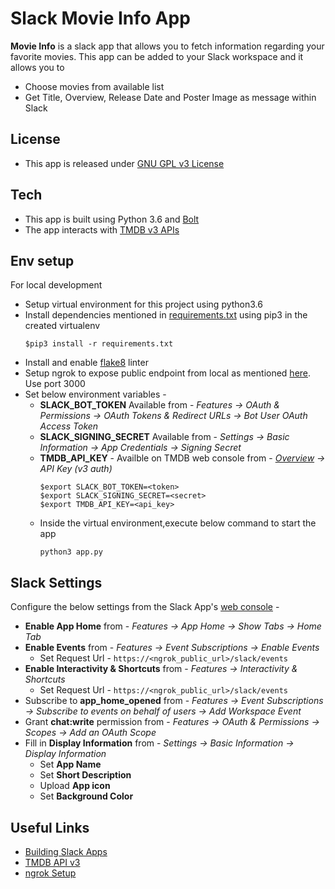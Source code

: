 # Slack Movie Info App

**Movie Info** is a slack app that allows you to fetch information regarding your favorite movies. This app can be added to your Slack workspace and it allows you to 
  - Choose movies from available list
  - Get Title, Overview, Release Date and Poster Image as message within Slack

## License
  - This app is released under [GNU GPL v3 License](./LICENSE)

## Tech
  - This app is built using Python 3.6 and [Bolt](https://slack.dev/bolt-python/concepts)
  - The app interacts with [TMDB v3 APIs](https://www.themoviedb.org/documentation/api)

## Env setup
  For local development
  - Setup virtual environment for this project using python3.6
  - Install dependencies mentioned in [requirements.txt](./requirements.txt) using pip3 in the created virtualenv
    ```
    $pip3 install -r requirements.txt
    ```
  - Install and enable [flake8](https://pypi.org/project/flake8/) linter
  - Setup ngrok to expose public endpoint from local as mentioned [here]((https://api.slack.com/start/building/bolt-python#ngrok)). Use port 3000
  - Set below environment variables -
    - **SLACK_BOT_TOKEN** Available from - _Features &rarr; OAuth & Permissions &rarr; OAuth Tokens & Redirect URLs &rarr; Bot User OAuth Access Token_ 
    - **SLACK_SIGNING_SECRET** Available from - _Settings &rarr; Basic Information &rarr; App Credentials &rarr; Signing Secret_
    - **TMDB_API_KEY** - Availble on TMDB web console from - _[Overview](https://www.themoviedb.org/settings/api) &rarr; API Key (v3 auth)_
        ```
        $export SLACK_BOT_TOKEN=<token>
        $export SLACK_SIGNING_SECRET=<secret>
        $export TMDB_API_KEY=<api_key>
        ```
    - Inside the virtual environment,execute below command to start the app 
        ```
        python3 app.py
        ```

## Slack Settings
 Configure the below settings from the Slack App's [web console](https://api.slack.com/apps) -
  - **Enable App Home** from - _Features &rarr; App Home &rarr; Show Tabs &rarr; Home Tab_
  - **Enable Events** from - _Features &rarr; Event Subscriptions &rarr; Enable Events_
    - Set Request Url - `https://<ngrok_public_url>/slack/events`  
  - **Enable Interactivity & Shortcuts** from - _Features &rarr; Interactivity & Shortcuts_
    - Set Request Url - `https://<ngrok_public_url>/slack/events`
  - Subscribe to **app_home_opened** from - _Features &rarr; Event Subscriptions &rarr; Subscribe to events on behalf of users &rarr; Add Workspace Event_
  - Grant **chat:write** permission from - _Features &rarr; OAuth & Permissions
 &rarr; Scopes &rarr; Add an OAuth Scope_
  - Fill in **Display Information** from - _Settings &rarr; Basic Information &rarr; Display Information_
    - Set **App Name**
    - Set **Short Description**
    - Upload **App icon**
    - Set **Background Color**

## Useful Links
  - [Building Slack Apps](https://api.slack.com/start)
  - [TMDB API v3](https://developers.themoviedb.org/3/getting-started/introduction)
  - [ngrok Setup](https://dashboard.ngrok.com/get-started/setup)